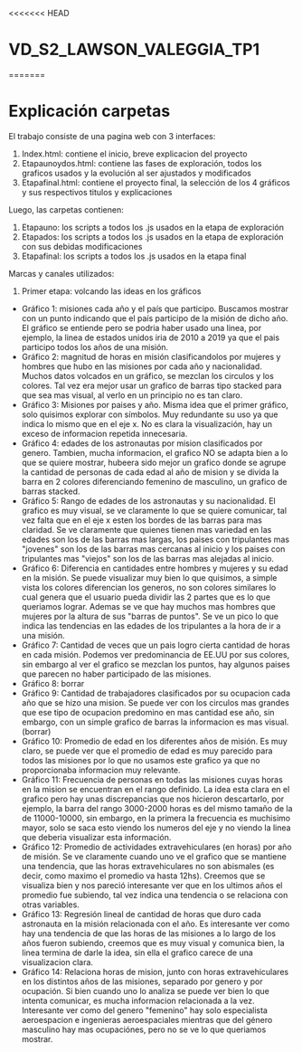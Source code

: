 <<<<<<< HEAD
# VD_S2_LAWSON_VALEGGIA_TP1
=======
# Explicación carpetas
El trabajo consiste de una pagina web con 3 interfaces:
1. Index.html: contiene el inicio, breve explicacion del proyecto
2. Etapaunoydos.html: contiene las fases de exploración, todos los graficos usados y la evolución al ser ajustados y modificados
3. Etapafinal.html: contiene el proyecto final, la selección de los 4 gráficos y sus respectivos titulos y explicaciones

Luego, las carpetas contienen:
1. Etapauno: los scripts a todos los .js usados en la etapa de exploración
2. Etapados: los scripts a todos los .js usados en la etapa de exploración con sus debidas modificaciones
3. Etapafinal: los scripts a todos los .js usados en la etapa final

Marcas y canales utilizados:
1. Primer etapa: volcando las ideas en los gráficos
- Gráfico 1: misiones cada año y el país que participo. Buscamos mostrar con un punto indicando que el país participo de la misión de dicho año. El gráfico se entiende  pero se podria haber usado una linea, por ejemplo, la linea de estados unidos iria de 2010 a 2019 ya que el pais participo todos los años de una misión.
- Gráfico 2: magnitud de horas en misión clasificandolos por mujeres y hombres que hubo en las misiones por cada año y nacionalidad. Muchos datos volcados en un gráfico, se mezclan los circulos y los colores. Tal vez era mejor usar un grafico de barras tipo stacked para que sea mas visual, al verlo en un principio no es tan claro.
- Gráfico 3: Misiones por paises y año. Misma idea que el primer gráfico, solo quisimos explorar con símbolos. Muy redundante su uso ya que indica lo mismo que en el eje x. No es clara la visualización, hay un exceso de informacion repetida innecesaria.
- Gráfico 4: edades de los astronautas por mision clasificados por genero. Tambien, mucha informacion, el grafico NO se adapta bien a lo que se quiere mostrar, hubeera sido mejor un grafico donde se agrupe la cantidad de personas de cada edad al año de mision y se divida la barra en 2 colores diferenciando femenino de masculino, un grafico de barras stacked.
- Gráfico 5: Rango de edades de los astronautas y su nacionalidad. El grafico es muy visual, se ve claramente lo que se quiere comunicar, tal vez falta que en el eje x esten los bordes de las barras para mas claridad. Se ve claramente que quienes tienen mas variedad en las edades son los de las barras mas largas, los paises con tripulantes mas "jovenes" son los de las barras mas cercanas al inicio y los paises con tripulantes mas "viejos" son los de las barras mas alejadas al inicio. 
- Gráfico 6: Diferencia en cantidades entre hombres y mujeres y su edad en la misión. Se puede visualizar muy bien lo que quisimos, a simple vista los colores diferencian los generos, no son colores similares lo cual genera que el usuario pueda dividir las 2 partes que es lo que queriamos lograr. Ademas se ve que hay muchos mas hombres que mujeres por la altura de sus "barras de puntos". Se ve un pico lo que indica las tendencias en las edades de los tripulantes a la hora de ir a una misión.
- Gráfico 7: Cantidad de veces que un pais logro cierta cantidad de horas en cada misión. Podemos ver predominancia de EE.UU por sus colores, sin embargo al ver el grafico se mezclan los puntos, hay algunos paises que parecen no haber participado de las misiones.
- Gráfico 8: borrar
- Gráfico 9: Cantidad de trabajadores clasificados por su ocupacion cada año que se hizo una mision. Se puede ver con los circulos mas grandes que ese tipo de ocupacion predomino en mas cantidad ese año, sin embargo, con un simple grafico de barras la informacion es mas visual. (borrar)
- Gráfico 10: Promedio de edad en los diferentes años de misión. Es muy claro, se puede ver que el promedio de edad es muy parecido para todos las misiones por lo que no usamos este grafico ya que no proporcionaba informacion muy relevante.
- Gráfico 11: Frecuencia de personas en todas las misiones cuyas horas en la mision se encuentran en el rango definido. La idea esta clara en el grafico pero hay unas discrepancias que nos hicieron descartarlo, por ejemplo, la barra del rango 3000-2000 horas es del mismo tamaño de la de 11000-10000, sin embargo, en la primera la frecuencia es muchisimo mayor, solo se saca esto viendo los numeros del eje y no viendo la linea que deberia visualizar esta información.
- Gráfico 12: Promedio de actividades extravehiculares (en horas) por año de misión. Se ve claramente cuando uno ve el grafico que se mantiene una tendencia, que las horas extravehiculares no son abismales (es decir, como maximo el promedio va hasta 12hs). Creemos que se visualiza bien y nos pareció interesante ver que en los ultimos años el promedio fue subiendo, tal vez indica una tendencia o se relaciona con otras variables.
- Gráfico 13: Regresión lineal de cantidad de horas que duro cada astronauta en la misión relacionada con el año. Es interesante ver como hay una tendencia de que las horas de las misiones a lo largo de los años fueron subiendo, creemos que es muy visual y comunica bien, la linea termina de darle la idea, sin ella el grafico carece de una visualizacion clara.
- Gráfico 14: Relaciona horas de mision, junto con horas extravehiculares en los distintos años de las misiones, separado por genero y por ocupación. Si bien cuando uno lo analiza se puede ver bien lo que intenta comunicar, es mucha informacion relacionada a la vez. Interesante ver como del genero "femenino" hay solo especialista aeroespacion e ingenieras aeroespaciales mientras que del género masculino hay mas ocupaciónes, pero no se ve lo que queriamos mostrar.


